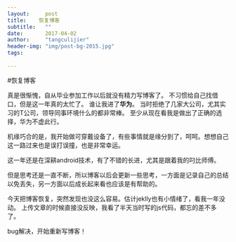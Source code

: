 ```yaml
---
layout:     post
title:    恢复博客
subtitle:   ""
date:       2017-04-02 
author:     "tangculijier"
header-img: "img/post-bg-2015.jpg"
tags:
    
---
```


#恢复博客

真是很惭愧，自从毕业参加工作以后就没有精力写博客了。
不习惯给自己找借口，但是这一年真的太忙了。
谁让我进了**华为**。
当时拒绝了几家大公司，尤其实习的T公司，领导同事环境什么的都非常棒。
至少从现在看我是做出了正确的选择，华为不虚此行。

机缘巧合的是，我开始做可穿戴设备了，有些事情就是缘分到了，呵呵。想想自己这一路过来也是误打误撞，也是非常幸运。

这一年还是在深耕android技术，有了不错的长进，尤其是跟着我的叼比师傅。

但是思考还是一直不断，所以博客以后会更新一些思考，一方面是记录自己的总结以免丢失，另一方面以后成长起来看也应该是有帮助的。

今天把博客恢复，突然发现也没这么容易。估计jeklly也有小情绪了，看我一年没动。
上传文章的时候直接没反映，我看了半天当时写的js代码，都忘的差不多了。

bug解决，开始重新写博客！
